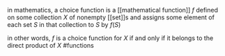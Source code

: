 in mathematics, a choice function is a [[mathematical function]] $f$ defined on some collection $X$ of nonempty [[set]]s and assigns some element of each set $S$ in that collection to $S$ by $f(S)$

in other words, $f$ is a choice function for $X$ if and only if it belongs to the direct product of $X$
#functions 